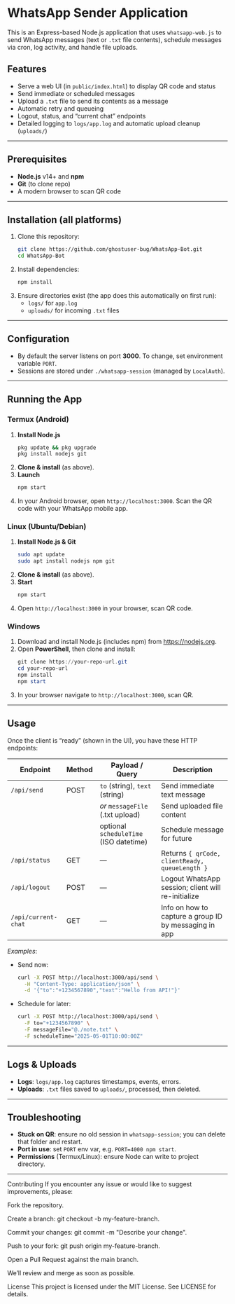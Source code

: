 # WhatsApp Sender Application

This is an Express-based Node.js application that uses `whatsapp-web.js` to send WhatsApp messages (text or `.txt` file contents), schedule messages via cron, log activity, and handle file uploads.  

## Features

- Serve a web UI (in `public/index.html`) to display QR code and status  
- Send immediate or scheduled messages  
- Upload a `.txt` file to send its contents as a message  
- Automatic retry and queueing  
- Logout, status, and “current chat” endpoints  
- Detailed logging to `logs/app.log` and automatic upload cleanup (`uploads/`) 

---

## Prerequisites

- **Node.js** v14+ and **npm**  
- **Git** (to clone repo)  
- A modern browser to scan QR code  

---

## Installation (all platforms)

1. Clone this repository:  
   ```bash
   git clone https://github.com/ghostuser-bug/WhatsApp-Bot.git
   cd WhatsApp-Bot
   ```  
2. Install dependencies:  
   ```bash
   npm install
   ```  
3. Ensure directories exist (the app does this automatically on first run):  
   - `logs/` for `app.log`  
   - `uploads/` for incoming `.txt` files   

---

## Configuration

- By default the server listens on port **3000**. To change, set environment variable `PORT`.  
- Sessions are stored under `./whatsapp-session` (managed by `LocalAuth`).  

---

## Running the App

### Termux (Android)

1. **Install Node.js**  
   ```bash
   pkg update && pkg upgrade
   pkg install nodejs git
   ```  
2. **Clone & install** (as above).  
3. **Launch**  
   ```bash
   npm start
   ```  
4. In your Android browser, open `http://localhost:3000`. Scan the QR code with your WhatsApp mobile app.  

### Linux (Ubuntu/Debian)

1. **Install Node.js & Git**  
   ```bash
   sudo apt update
   sudo apt install nodejs npm git
   ```  
2. **Clone & install** (as above).  
3. **Start**  
   ```bash
   npm start
   ```  
4. Open `http://localhost:3000` in your browser, scan QR code.  

### Windows

1. Download and install Node.js (includes npm) from https://nodejs.org.  
2. Open **PowerShell**, then clone and install:  
   ```powershell
   git clone https://your-repo-url.git
   cd your-repo-url
   npm install
   npm start
   ```  
3. In your browser navigate to `http://localhost:3000`, scan QR.  

---

## Usage

Once the client is “ready” (shown in the UI), you have these HTTP endpoints:

| Endpoint             | Method | Payload / Query                             | Description                                              |
|----------------------|--------|----------------------------------------------|----------------------------------------------------------|
| `/api/send`          | POST   | `to` (string), `text` (string)               | Send immediate text message                              |
|                      |        | _or_ `messageFile` (.txt upload)             | Send uploaded file content                               |
|                      |        | optional `scheduleTime` (ISO datetime)       | Schedule message for future                              |
| `/api/status`        | GET    | —                                            | Returns `{ qrCode, clientReady, queueLength }`           |
| `/api/logout`        | POST   | —                                            | Logout WhatsApp session; client will re-initialize       |
| `/api/current-chat`  | GET    | —                                            | Info on how to capture a group ID by messaging in app   |

_Examples_:

- Send now:  
  ```bash
  curl -X POST http://localhost:3000/api/send \
    -H "Content-Type: application/json" \
    -d '{"to":"+1234567890","text":"Hello from API!"}'
  ```
- Schedule for later:  
  ```bash
  curl -X POST http://localhost:3000/api/send \
    -F to="+1234567890" \
    -F messageFile="@./note.txt" \
    -F scheduleTime="2025-05-01T10:00:00Z"
  ```

---

## Logs & Uploads

- **Logs**: `logs/app.log` captures timestamps, events, errors.  
- **Uploads**: `.txt` files saved to `uploads/`, processed, then deleted.   

---

## Troubleshooting

- **Stuck on QR**: ensure no old session in `whatsapp-session`; you can delete that folder and restart.  
- **Port in use**: set `PORT` env var, e.g. `PORT=4000 npm start`.  
- **Permissions** (Termux/Linux): ensure Node can write to project directory.

---

Contributing
If you encounter any issue or would like to suggest improvements, please:

Fork the repository.

Create a branch: git checkout -b my-feature-branch.

Commit your changes: git commit -m "Describe your change".

Push to your fork: git push origin my-feature-branch.

Open a Pull Request against the main branch.

We’ll review and merge as soon as possible.

License
This project is licensed under the MIT License. See LICENSE for details.
